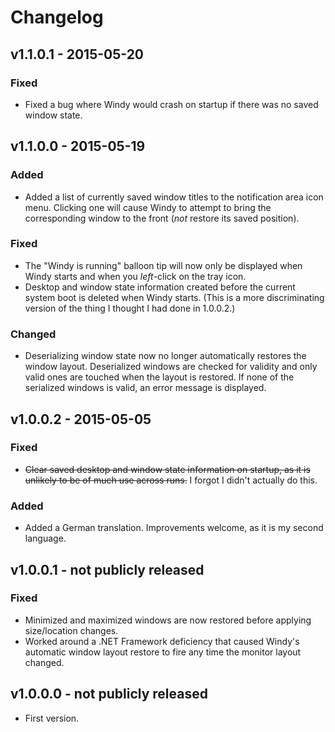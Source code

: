 # Changelog

## v1.1.0.1 - 2015-05-20
### Fixed
* Fixed a bug where Windy would crash on startup if there was no saved window state.

## v1.1.0.0 - 2015-05-19
### Added
* Added a list of currently saved window titles to the notification area icon menu.  Clicking one will cause Windy to
attempt to bring the corresponding window to the front (*not* restore its saved position).

### Fixed
* The "Windy is running" balloon tip will now only be displayed when Windy starts and when you *left*-click on the
tray icon.
* Desktop and window state information created before the current system boot is deleted when Windy starts.  (This is
a more discriminating version of the thing I thought I had done in 1.0.0.2.)

### Changed
* Deserializing window state now no longer automatically restores the window layout.  Deserialized windows are checked
for validity and only valid ones are touched when the layout is restored.  If none of the serialized windows is valid,
an error message is displayed.

## v1.0.0.2 - 2015-05-05
### Fixed
* <del>Clear saved desktop and window state information on startup, as it is unlikely to be of much use across runs.</del>
I forgot I didn't actually do this.

### Added
* Added a German translation. Improvements welcome, as it is my second language.

## v1.0.0.1 - not publicly released
### Fixed
* Minimized and maximized windows are now restored before applying size/location changes.
* Worked around a .NET Framework deficiency that caused Windy's automatic window layout restore to fire any time
the monitor layout changed. 

## v1.0.0.0 - not publicly released
* First version.